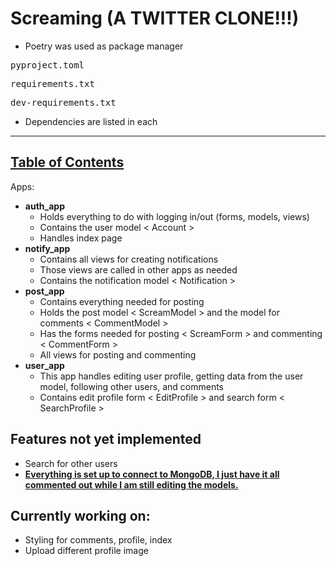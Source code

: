 # Screaming (A TWITTER CLONE!!!)

- Poetry was used as package manager
<pre>pyproject.toml</pre>
<pre>requirements.txt</pre>
<pre>dev-requirements.txt</pre>

- Dependencies are listed in each
<hr>

## <u>Table of Contents</u>
<p style="font-size: 14px">Apps:</p>


- <b>auth_app</b>
  * Holds everything to do with logging in/out (forms, models, views)
  * Contains the user model < Account >
  * Handles index page
- <b>notify_app</b>
  * Contains all views for creating notifications
  * Those views are called in other apps as needed
  * Contains the notification model < Notification >
- <b>post_app</b>
  * Contains everything needed for posting
  * Holds the post model < ScreamModel > and the model for comments < CommentModel >
  * Has the forms needed for posting < ScreamForm > and commenting < CommentForm >
  * All views for posting and commenting
- <b>user_app</b>
  * This app handles editing user profile, getting data from the user model, following other users, and comments
  * Contains edit profile form < EditProfile > and search form < SearchProfile >

## Features not yet implemented
 - Search for other users
 - <b><u>Everything is set up to connect to MongoDB, I just have it all commented out while I am still editing the models.</u></b>

## Currently working on:
- Styling for comments, profile, index
- Upload different profile image
